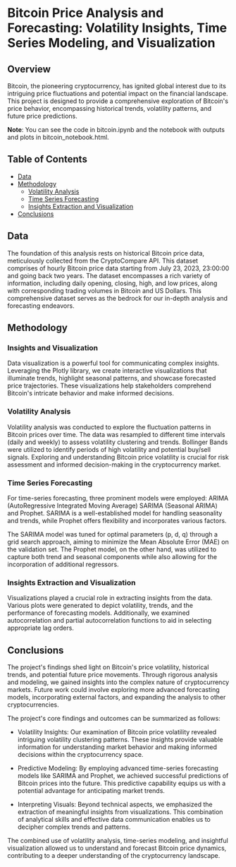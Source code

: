 # Bitcoin Price Analysis and Forecasting: Volatility Insights, Time Series Modeling, and Visualization

## Overview

Bitcoin, the pioneering cryptocurrency, has ignited global interest due to its intriguing price fluctuations and potential impact on the financial landscape. This project is designed to provide a comprehensive exploration of Bitcoin's price behavior, encompassing historical trends, volatility patterns, and future price predictions.

**Note**: You can see the code in bitcoin.ipynb and the notebook with outputs and plots in bitcoin_notebook.html.

## Table of Contents

- [Data](#data)
- [Methodology](#methodology)
  - [Volatility Analysis](#volatility-analysis)
  - [Time Series Forecasting](#time-series-forecasting)
  - [Insights Extraction and Visualization](#insights-and-visualization)
- [Conclusions](#conclusions)

## Data

The foundation of this analysis rests on historical Bitcoin price data, meticulously collected from the CryptoCompare API. This dataset comprises of hourly Bitcoin price data starting from July 23, 2023, 23:00:00 and going back two years. The dataset encompasses a rich variety of information, including daily opening, closing, high, and low prices, along with corresponding trading volumes in Bitcoin and US Dollars. This comprehensive dataset serves as the bedrock for our in-depth analysis and forecasting endeavors.

## Methodology

### Insights and Visualization

Data visualization is a powerful tool for communicating complex insights. Leveraging the Plotly library, we create interactive visualizations that illuminate trends, highlight seasonal patterns, and showcase forecasted price trajectories. These visualizations help stakeholders comprehend Bitcoin's intricate behavior and make informed decisions.

### Volatility Analysis

Volatility analysis was conducted to explore the fluctuation patterns in Bitcoin prices over time. The data was resampled to different time intervals (daily and weekly) to assess volatility clustering and trends. Bollinger Bands were utilized to identify periods of high volatility and potential buy/sell signals. Exploring and understanding Bitcoin price volatility is crucial for risk assessment and informed decision-making in the cryptocurrency market.

### Time Series Forecasting

For time-series forecasting, three prominent models were employed: ARIMA (AutoRegressive Integrated Moving Average) SARIMA (Seasonal ARIMA) and Prophet. SARIMA is a well-established model for handling seasonality and trends, while Prophet offers flexibility and incorporates various factors.

The SARIMA model was tuned for optimal parameters (p, d, q) through a grid search approach, aiming to minimize the Mean Absolute Error (MAE) on the validation set. The Prophet model, on the other hand, was utilized to capture both trend and seasonal components while also allowing for the incorporation of additional regressors.

### Insights Extraction and Visualization
Visualizations played a crucial role in extracting insights from the data. Various plots were generated to depict volatility, trends, and the performance of forecasting models. Additionally, we examined autocorrelation and partial autocorrelation functions to aid in selecting appropriate lag orders.

## Conclusions
The project's findings shed light on Bitcoin's price volatility, historical trends, and potential future price movements. Through rigorous analysis and modeling, we gained insights into the complex nature of cryptocurrency markets. Future work could involve exploring more advanced forecasting models, incorporating external factors, and expanding the analysis to other cryptocurrencies.

The project's core findings and outcomes can be summarized as follows:

- Volatility Insights: Our examination of Bitcoin price volatility revealed intriguing volatility clustering patterns. These insights provide valuable information for understanding market behavior and making informed decisions within the cryptocurrency space.

- Predictive Modeling: By employing advanced time-series forecasting models like SARIMA and Prophet, we achieved successful predictions of Bitcoin prices into the future. This predictive capability equips us with a potential advantage for anticipating market trends.

- Interpreting Visuals: Beyond technical aspects, we emphasized the extraction of meaningful insights from visualizations. This combination of analytical skills and effective data communication enables us to decipher complex trends and patterns.

The combined use of volatility analysis, time-series modeling, and insightful visualization allowed us to understand and forecast Bitcoin price dynamics, contributing to a deeper understanding of the cryptocurrency landscape.
